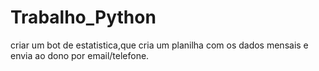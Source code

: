 # Trabalho_Python
criar um bot de estatistica,que cria um planilha com os dados mensais e envia ao dono por email/telefone.
